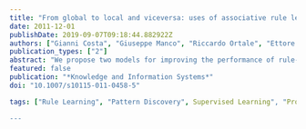 ```yaml
---
title: "From global to local and viceversa: uses of associative rule learning for classification in imprecise environments"
date: 2011-12-01
publishDate: 2019-09-07T09:18:44.882922Z
authors: ["Gianni Costa", "Giuseppe Manco", "Riccardo Ortale", "Ettore Ritacco"]
publication_types: ["2"]
abstract: "We propose two models for improving the performance of rule-based classification under unbalanced and highly imprecise domains. Both models are probabilistic frameworks aimed to boost the performance of basic rule-based classifiers. The first model implements a global-to-local scheme, where the response of a global rule-based classifier is refined by performing a probabilistic analysis of the coverage of its rules. In particular, the coverage of the individual rules is used to learn local probabilistic models, which ultimately refine the predictions from the corresponding rules of the global classifier. The second model implements a dual local-to-global strategy, in which single classification rules are combined within an exponential probabilistic model in order to boost the overall performance as a side effect of mutual influence. Several variants of the basic ideas are studied, and their performances are thoroughly evaluated and compared with state-of-the-art algorithms on standard benchmark datasets."
featured: false
publication: "*Knowledge and Information Systems*"
doi: "10.1007/s10115-011-0458-5"

tags: ["Rule Learning", "Pattern Discovery", Supervised Learning", "Probabilistic Modeling"]

---
```



